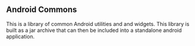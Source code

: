 ## Android Commons

This is a library of common Android utilities and and widgets.  This library is built as a jar archive that can then
 be included into a standalone android application.